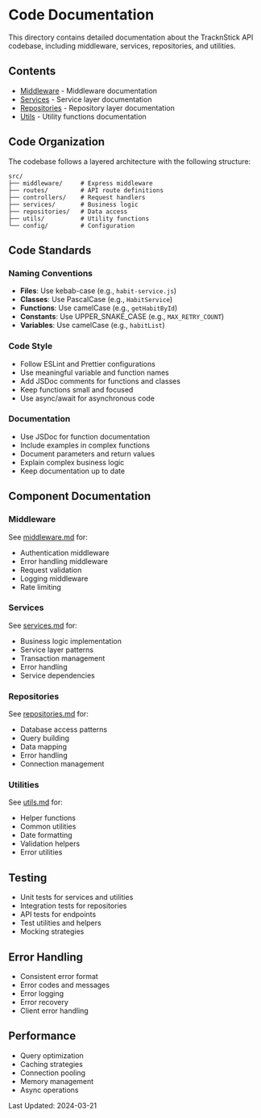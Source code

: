 # Code Documentation

This directory contains detailed documentation about the TracknStick API codebase, including middleware, services, repositories, and utilities.

## Contents

- [Middleware](middleware.md) - Middleware documentation
- [Services](services.md) - Service layer documentation
- [Repositories](repositories.md) - Repository layer documentation
- [Utils](utils.md) - Utility functions documentation

## Code Organization

The codebase follows a layered architecture with the following structure:

```
src/
├── middleware/     # Express middleware
├── routes/         # API route definitions
├── controllers/    # Request handlers
├── services/       # Business logic
├── repositories/   # Data access
├── utils/          # Utility functions
└── config/         # Configuration
```

## Code Standards

### Naming Conventions

- **Files**: Use kebab-case (e.g., `habit-service.js`)
- **Classes**: Use PascalCase (e.g., `HabitService`)
- **Functions**: Use camelCase (e.g., `getHabitById`)
- **Constants**: Use UPPER_SNAKE_CASE (e.g., `MAX_RETRY_COUNT`)
- **Variables**: Use camelCase (e.g., `habitList`)

### Code Style

- Follow ESLint and Prettier configurations
- Use meaningful variable and function names
- Add JSDoc comments for functions and classes
- Keep functions small and focused
- Use async/await for asynchronous code

### Documentation

- Use JSDoc for function documentation
- Include examples in complex functions
- Document parameters and return values
- Explain complex business logic
- Keep documentation up to date

## Component Documentation

### Middleware

See [middleware.md](middleware.md) for:

- Authentication middleware
- Error handling middleware
- Request validation
- Logging middleware
- Rate limiting

### Services

See [services.md](services.md) for:

- Business logic implementation
- Service layer patterns
- Transaction management
- Error handling
- Service dependencies

### Repositories

See [repositories.md](repositories.md) for:

- Database access patterns
- Query building
- Data mapping
- Error handling
- Connection management

### Utilities

See [utils.md](utils.md) for:

- Helper functions
- Common utilities
- Date formatting
- Validation helpers
- Error utilities

## Testing

- Unit tests for services and utilities
- Integration tests for repositories
- API tests for endpoints
- Test utilities and helpers
- Mocking strategies

## Error Handling

- Consistent error format
- Error codes and messages
- Error logging
- Error recovery
- Client error handling

## Performance

- Query optimization
- Caching strategies
- Connection pooling
- Memory management
- Async operations

Last Updated: 2024-03-21
